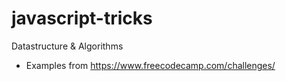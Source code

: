 # javascript-tricks

Datastructure & Algorithms

- Examples from https://www.freecodecamp.com/challenges/
